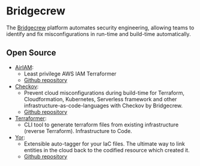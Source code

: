 # Bridgecrew

The [Bridgecrew](https://bridgecrew.io) platform automates security engineering, allowing teams to identify and fix misconfigurations in run-time and build-time automatically.

## Open Source

* [AirIAM](https://airiam.io/):
    * Least privilege AWS IAM Terraformer
    * [Github repository](https://github.com/bridgecrewio/airiam/)
* [Checkov](https://www.checkov.io/):
    * Prevent cloud misconfigurations during build-time for Terraform, Cloudformation, Kubernetes, Serverless framework and other infrastructure-as-code-languages with Checkov by Bridgecrew.
    * [Github repository](https://github.com/bridgecrewio/checkov)
* [Terraformer](https://github.com/GoogleCloudPlatform/terraformer):
    * CLI tool to generate terraform files from existing infrastructure (reverse Terraform). Infrastructure to Code.
* [Yor](https://www.yor.io/):
    * Extensible auto-tagger for your IaC files. The ultimate way to link entities in the cloud back to the codified resource which created it.
    * [Github repository](https://github.com/bridgecrewio/yor)
